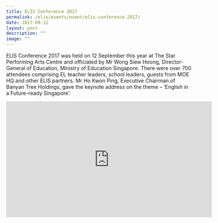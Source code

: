 ```yaml
---
title: ELIS Conference 2017
permalink: /elis/events/event/elis-conference-2017/
date: 2017-09-12
layout: post
description: ""
image: ""
---
```

ELIS Conference 2017 was held on 12 September this year at The Star Performing Arts Centre and officiated by Mr Wong Siew Hoong, Director-General of Education, Ministry of Education Singapore. There were over 700 attendees comprising EL teacher leaders, school leaders, guests from MOE HQ and other ELIS partners. Mr Ho Kwon Ping, Executive Chairman of Banyan Tree Holdings, gave the keynote address on the theme – ‘English in a Future-ready Singapore’.

<iframe width="560" height="315" src="https://www.youtube.com/embed/fvlP2hOfk_w" title="YouTube video player" frameborder="0" allow="accelerometer; autoplay; clipboard-write; encrypted-media; gyroscope; picture-in-picture" allowfullscreen></iframe>


